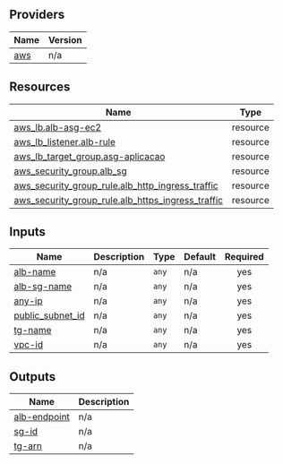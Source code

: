 <!-- BEGIN_TF_DOCS -->


## Providers

| Name | Version |
|------|---------|
| <a name="provider_aws"></a> [aws](#provider\_aws) | n/a |

## Resources

| Name | Type |
|------|------|
| [aws_lb.alb-asg-ec2](https://registry.terraform.io/providers/hashicorp/aws/latest/docs/resources/lb) | resource |
| [aws_lb_listener.alb-rule](https://registry.terraform.io/providers/hashicorp/aws/latest/docs/resources/lb_listener) | resource |
| [aws_lb_target_group.asg-aplicacao](https://registry.terraform.io/providers/hashicorp/aws/latest/docs/resources/lb_target_group) | resource |
| [aws_security_group.alb_sg](https://registry.terraform.io/providers/hashicorp/aws/latest/docs/resources/security_group) | resource |
| [aws_security_group_rule.alb_http_ingress_traffic](https://registry.terraform.io/providers/hashicorp/aws/latest/docs/resources/security_group_rule) | resource |
| [aws_security_group_rule.alb_https_ingress_traffic](https://registry.terraform.io/providers/hashicorp/aws/latest/docs/resources/security_group_rule) | resource |

## Inputs

| Name | Description | Type | Default | Required |
|------|-------------|------|---------|:--------:|
| <a name="input_alb-name"></a> [alb-name](#input\_alb-name) | n/a | `any` | n/a | yes |
| <a name="input_alb-sg-name"></a> [alb-sg-name](#input\_alb-sg-name) | n/a | `any` | n/a | yes |
| <a name="input_any-ip"></a> [any-ip](#input\_any-ip) | n/a | `any` | n/a | yes |
| <a name="input_public_subnet_id"></a> [public\_subnet\_id](#input\_public\_subnet\_id) | n/a | `any` | n/a | yes |
| <a name="input_tg-name"></a> [tg-name](#input\_tg-name) | n/a | `any` | n/a | yes |
| <a name="input_vpc-id"></a> [vpc-id](#input\_vpc-id) | n/a | `any` | n/a | yes |

## Outputs

| Name | Description |
|------|-------------|
| <a name="output_alb-endpoint"></a> [alb-endpoint](#output\_alb-endpoint) | n/a |
| <a name="output_sg-id"></a> [sg-id](#output\_sg-id) | n/a |
| <a name="output_tg-arn"></a> [tg-arn](#output\_tg-arn) | n/a |
<!-- END_TF_DOCS -->
